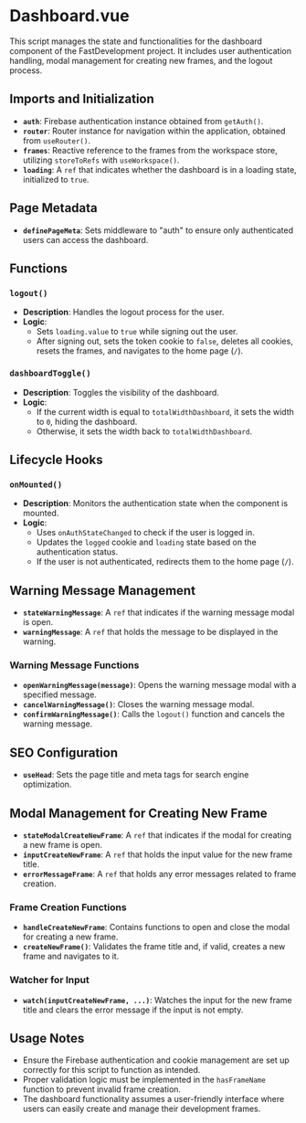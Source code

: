  # Dashboard.vue
 
 This script manages the state and functionalities for the dashboard component of the FastDevelopment project. It includes user authentication handling, modal management for creating new frames, and the logout process.
 
 ## Imports and Initialization
 - **`auth`**: Firebase authentication instance obtained from `getAuth()`.
 - **`router`**: Router instance for navigation within the application, obtained from `useRouter()`.
 - **`frames`**: Reactive reference to the frames from the workspace store, utilizing `storeToRefs` with `useWorkspace()`.
 - **`loading`**: A `ref` that indicates whether the dashboard is in a loading state, initialized to `true`.
 
 ## Page Metadata
 - **`definePageMeta`**: Sets middleware to "auth" to ensure only authenticated users can access the dashboard.
 
 ## Functions
 
 ### `logout()`
 - **Description**: Handles the logout process for the user.
 - **Logic**:
   - Sets `loading.value` to `true` while signing out the user.
   - After signing out, sets the token cookie to `false`, deletes all cookies, resets the frames, and navigates to the home page (`/`).
 
 ### `dashboardToggle()`
 - **Description**: Toggles the visibility of the dashboard.
 - **Logic**:
   - If the current width is equal to `totalWidthDashboard`, it sets the width to `0`, hiding the dashboard.
   - Otherwise, it sets the width back to `totalWidthDashboard`.
 
 ## Lifecycle Hooks
 
 ### `onMounted()`
 - **Description**: Monitors the authentication state when the component is mounted.
 - **Logic**:
   - Uses `onAuthStateChanged` to check if the user is logged in.
   - Updates the `logged` cookie and `loading` state based on the authentication status.
   - If the user is not authenticated, redirects them to the home page (`/`).
 
 ## Warning Message Management
 - **`stateWarningMessage`**: A `ref` that indicates if the warning message modal is open.
 - **`warningMessage`**: A `ref` that holds the message to be displayed in the warning.
 
 ### Warning Message Functions
 - **`openWarningMessage(message)`**: Opens the warning message modal with a specified message.
 - **`cancelWarningMessage()`**: Closes the warning message modal.
 - **`confirmWarningMessage()`**: Calls the `logout()` function and cancels the warning message.
 
 ## SEO Configuration
 - **`useHead`**: Sets the page title and meta tags for search engine optimization.
 
 ## Modal Management for Creating New Frame
 - **`stateModalCreateNewFrame`**: A `ref` that indicates if the modal for creating a new frame is open.
 - **`inputCreateNewFrame`**: A `ref` that holds the input value for the new frame title.
 - **`errorMessageFrame`**: A `ref` that holds any error messages related to frame creation.
 
 ### Frame Creation Functions
 - **`handleCreateNewFrame`**: Contains functions to open and close the modal for creating a new frame.
 - **`createNewFrame()`**: Validates the frame title and, if valid, creates a new frame and navigates to it.
 
 ### Watcher for Input
 - **`watch(inputCreateNewFrame, ...)`**: Watches the input for the new frame title and clears the error message if the input is not empty.
 
 ## Usage Notes
 - Ensure the Firebase authentication and cookie management are set up correctly for this script to function as intended.
 - Proper validation logic must be implemented in the `hasFrameName` function to prevent invalid frame creation.
 - The dashboard functionality assumes a user-friendly interface where users can easily create and manage their development frames.
